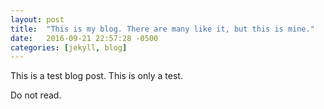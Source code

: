 ```yaml
---
layout: post
title:  "This is my blog. There are many like it, but this is mine."
date:   2016-09-21 22:57:28 -0500
categories: [jekyll, blog]
---
```

This is a test blog post. This is only a test.

Do not read.
